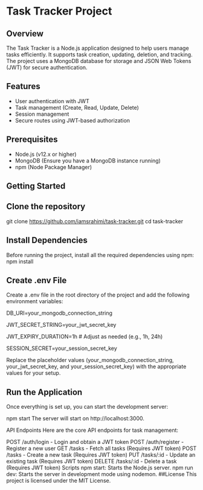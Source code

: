 # Task Tracker Project

## Overview

The Task Tracker is a Node.js application designed to help users manage tasks efficiently. It supports task creation, updating, deletion, and tracking. The project uses a MongoDB database for storage and JSON Web Tokens (JWT) for secure authentication.

## Features
- User authentication with JWT
- Task management (Create, Read, Update, Delete)
- Session management
- Secure routes using JWT-based authorization

## Prerequisites

- Node.js (v12.x or higher)
- MongoDB (Ensure you have a MongoDB instance running)
- npm (Node Package Manager)

## Getting Started

## Clone the repository
git clone https://github.com/iamsrahimi/task-tracker.git
cd task-tracker

## Install Dependencies
Before running the project, install all the required dependencies using npm:
npm install


## Create .env File
Create a .env file in the root directory of the project and add the following environment variables:

DB_URI=your_mongodb_connection_string

JWT_SECRET_STRING=your_jwt_secret_key

JWT_EXPIRY_DURATION=1h # Adjust as needed (e.g., 1h, 24h)

SESSION_SECRET=your_session_secret_key

Replace the placeholder values (your_mongodb_connection_string, your_jwt_secret_key, and your_session_secret_key) with the appropriate values for your setup.

## Run the Application
Once everything is set up, you can start the development server:

npm start
The server will start on http://localhost:3000.

API Endpoints
Here are the core API endpoints for task management:

POST /auth/login - Login and obtain a JWT token
POST /auth/register - Register a new user
GET /tasks - Fetch all tasks (Requires JWT token)
POST /tasks - Create a new task (Requires JWT token)
PUT /tasks/:id - Update an existing task (Requires JWT token)
DELETE /tasks/:id - Delete a task (Requires JWT token)
Scripts
npm start: Starts the Node.js server.
npm run dev: Starts the server in development mode using nodemon.
##License
This project is licensed under the MIT License.

